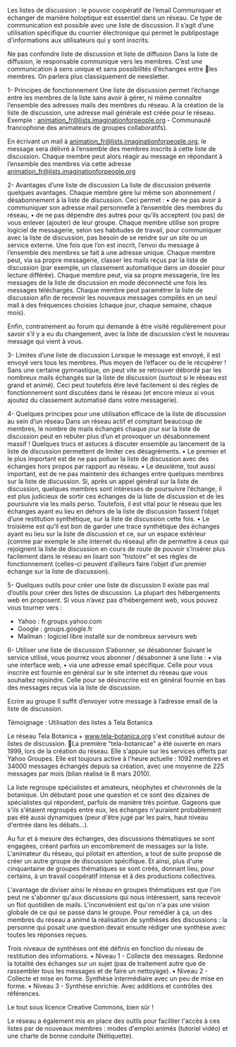 Les listes de discussion : le pouvoir coopératif de l’email
Communiquer et échanger de manière holoptique est essentiel dans un réseau. Ce type de communication est possible avec une liste de discussion. Il s’agit d’une utilisation spécifique du courrier électronique qui permet le publipostage d'informations aux utilisateurs qui y sont inscrits.

Ne pas confondre liste de discussion et liste de diffusion
Dans la liste de diffusion, le responsable communique vers les membres. 
C’est une communication à sens unique et sans possibilités d’échanges entre les membres. On parlera plus classiquement de newsletter.

1- Principes de fonctionnement
Une liste de discussion permet l’échange entre les membres de la liste sans avoir à gérer, ni même connaître l’ensemble des adresses mails des membres du réseau.
A la création de la liste de discussion, une adresse mail générale est créée pour le réseau. Exemple : animation_fr@lists.imaginationforpeople.org - Communauté francophone des animateurs de groupes collaboratifs). 

En écrivant un mail à animation_fr@lists.imaginationforpeople.org, le message sera délivré à l’ensemble des membres inscrits à cette liste de discussion. Chaque membre peut alors réagir au message en répondant à l’ensemble des membres via cette adresse animation_fr@lists.imaginationforpeople.org

2- Avantages d’une liste de discussion
La liste de discussion présente quelques avantages.
Chaque membre gère lui même son abonnement / désabonnement à la liste de discussion. Ceci permet : 
• de ne pas avoir à communiquer son adresse mail personnelle à l’ensemble des membres du réseau,
• de ne pas dépendre des autres pour qu’ils acceptent (ou pas) de vous enlever (ajouter) de leur groupe.
Chaque membre utilise son propre logiciel de messagerie, selon ses habitudes de travail, pour communiquer avec la liste de discussion, pas besoin de se rendre sur un site ou un service externe.
Une fois que l’on est inscrit, l’envoi du message à l’ensemble des membres se fait à une adresse unique. 
Chaque membre peut, via sa propre messagerie, classer les mails reçus par la liste de discussion (par exemple, un classement automatique dans un dossier pour lecture différée).
Chaque membre peut, via sa propre messagerie, lire les messages de la liste de discussion en mode déconnecté une fois les messages téléchargés.
Chaque membre peut paramétrer la liste de discussion afin de recevoir les nouveaux messages compilés en un seul mail à des fréquences choisies (chaque jour, chaque semaine, chaque mois).

Enfin, contrairement au forum qui demande à être visité régulièrement pour savoir s’il y a eu du changement, avec la liste de discussion c’est le nouveau message qui vient à vous.

3- Limites d’une liste de discussion
Lorsque le message est envoyé, il est envoyé vers tous les membres.
Plus moyen de l’effacer ou de le récupérer !
Sans une certaine gymnastique, on peut vite se retrouver débordé par les nombreux mails échangés sur la liste de discussion (surtout si le réseau est grand et animé). Ceci peut toutefois être levé facilement si des règles de fonctionnement sont discutées dans le réseau (et encore mieux si vous ajoutez du classement automatisé dans votre messagerie).

4- Quelques principes pour une utilisation efficace de la liste de discussion au sein d’un réseau
Dans un réseau actif et comptant beaucoup de membres, le nombre de mails échangés chaque jour sur la liste de discussion peut en rebuter plus d’un et provoquer un désabonnement massif ! 
Quelques trucs et astuces à discuter ensemble au lancement de la liste de discussion permettent de limiter ces désagréments.
• Le premier et le plus important est de ne pas polluer la liste de discussion avec des échanges hors propos par rapport au réseau. 
• Le deuxième, tout aussi important, est de ne pas maintenir des échanges entre quelques membres sur la liste de discussion. Si, après un appel général sur la liste de discussion, quelques membres sont intéressés de poursuivre l’échange, il est plus judicieux de sortir ces échanges de la liste de discussion et de les poursuivre via les mails perso. Toutefois, il est vital pour le réseau que les échanges ayant eu lieu en dehors de la liste de discussion fassent l’objet d’une restitution synthétique, sur la liste de discussion cette fois. 
• Le troisième est qu’il est bon de garder une trace synthétique des échanges ayant eu lieu sur la liste de discussion et ce, sur un espace extérieur (comme par exemple le site internet du réseau) afin de permettre à ceux qui rejoignent la liste de discussion en cours de route de pouvoir s’insérer plus facilement dans le réseau en lisant son “histoire” et ses règles de fonctionnement (celles-ci peuvent d’ailleurs faire l’objet d’un premier échange sur la liste de discussion).

5- Quelques outils pour créer une liste de discussion
Il existe pas mal d’outils pour créer des listes de discussion. 
La plupart des hébergements web en proposent.
Si vous n’avez pas d’hébergement web, vous pouvez vous tourner vers :
+ Yahoo : fr.groups.yahoo.com
+ Google : groups.google.fr
+ Mailman : logiciel libre installé sur de nombreux serveurs web

6- Utiliser une liste de discussion
S’abonner, se désabonner
Suivant le service utilisé, vous pourrez vous abonner / désabonner à une liste :
• via une interface web,
• via une adresse email spécifique. Celle pour vous inscrire est fournie en général sur le site internet du réseau que vous souhaitez rejoindre. Celle pour se désinscrire est en général fournie en bas des messages reçus via la liste de discussion.

Ecrire au groupe
Il suffit d’envoyer votre message à l’adresse email de la liste de discussion. 

Témoignage : Utilisation des listes à Tela Botanica

Le réseau Tela Botanica + www.tela-botanica.org s'est constitué autour de listes de discussion. La première "tela-botanicae" a été ouverte en mars 1999, lors de la création du réseau. Elle s'appuie sur les services offerts par Yahoo Groupes. Elle est toujours active à l'heure actuelle : 1092 membres et 34000 messages échangés depuis sa création, avec une moyenne de 225 messages par mois (bilan réalisé le 8 mars 2010).

La liste regroupe spécialistes et amateurs, néophytes et chevronnés de la botanique. Un débutant pose une question et ce sont des dizaines de spécialistes qui répondent, parfois de manière très pointue. Gageons que s'ils s'étaient regroupés entre eux, les échanges n'auraient probablement pas été aussi dynamiques (peur d'être jugé par les pairs, haut niveau d'entrée dans les débats...).

Au fur et à mesure des échanges, des discussions thématiques se sont engagées, créant parfois un encombrement de messages sur la liste. L'animateur du réseau, qui pilotait en attention, a tout de suite proposé de créer un autre groupe de discussion spécifique. Et ainsi, plus d'une cinquantaine de groupes thématiques se sont créés, donnant lieu, pour certains, à un travail coopératif intense et à des productions collectives.

L'avantage de diviser ainsi le réseau en groupes thématiques est que l'on peut ne s'abonner qu'aux discussions qui nous intéressent, sans recevoir un flot quotidien de mails. L'inconvénient est qu'on n'a pas une vision globale de ce qui se passe dans le groupe. Pour remédier à ça, un des membres du réseau a animé la réalisation de synthèses des discussions : la personne qui posait une question devait ensuite rédiger une synthèse avec toutes les réponses reçues.

Trois niveaux de synthèses ont été définis en fonction du niveau de restitution des informations.
• Niveau 1 - Collecte des messages. Redonne la totalité des échanges sur un sujet (pas de traitement autre que de rassembler tous les messages et de faire un nettoyage).
• Niveau 2 - Collecte et mise en forme. Synthèse intermédiaire avec un peu de mise en forme.
• Niveau 3 - Synthèse enrichie. Avec additions et contrôles des références.

Le tout sous licence Creative Commons, bien sûr !

Le réseau a également mis en place des outils pour faciliter l'accès à ces listes par de nouveaux membres : modes d'emploi animés (tutoriel vidéo) et une charte de bonne conduite (Nétiquette). 

